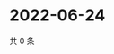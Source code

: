 # 2022-06-24

共 0 条

<!-- BEGIN WEIBO -->
<!-- 最后更新时间 Fri Jun 24 2022 00:23:12 GMT+0800 (China Standard Time) -->

<!-- END WEIBO -->
